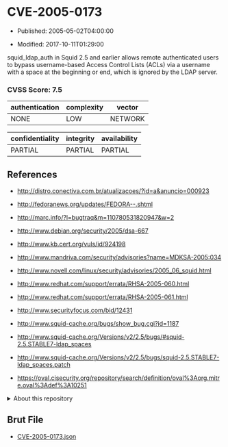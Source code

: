 # CVE-2005-0173

- Published: 2005-05-02T04:00:00

- Modified: 2017-10-11T01:29:00

squid_ldap_auth in Squid 2.5 and earlier allows remote authenticated users to bypass username-based Access Control Lists (ACLs) via a username with a space at the beginning or end, which is ignored by the LDAP server.

### CVSS Score: **7.5**

| authentication | complexity | vector |
| --- | --- | --- |
| NONE | LOW | NETWORK |

| confidentiality | integrity | availability |
| --- | --- | --- |
| PARTIAL | PARTIAL | PARTIAL |

## References

* http://distro.conectiva.com.br/atualizacoes/?id=a&anuncio=000923

* http://fedoranews.org/updates/FEDORA--.shtml

* http://marc.info/?l=bugtraq&m=110780531820947&w=2

* http://www.debian.org/security/2005/dsa-667

* http://www.kb.cert.org/vuls/id/924198

* http://www.mandriva.com/security/advisories?name=MDKSA-2005:034

* http://www.novell.com/linux/security/advisories/2005_06_squid.html

* http://www.redhat.com/support/errata/RHSA-2005-060.html

* http://www.redhat.com/support/errata/RHSA-2005-061.html

* http://www.securityfocus.com/bid/12431

* http://www.squid-cache.org/bugs/show_bug.cgi?id=1187

* http://www.squid-cache.org/Versions/v2/2.5/bugs/#squid-2.5.STABLE7-ldap_spaces

* http://www.squid-cache.org/Versions/v2/2.5/bugs/squid-2.5.STABLE7-ldap_spaces.patch

* https://oval.cisecurity.org/repository/search/definition/oval%3Aorg.mitre.oval%3Adef%3A10251

<details>
<summary>About this repository</summary> 

  This repository is part of the project [Live Hack CVE](https://github.com/Live-Hack-CVE). Main website can be found [www.live-hack.org](https://www.live-hack.org) 
  
  Made by [Sn0wAlice](https://github.com/Sn0wAlice) for the people that care about security and need to have a feed of the latest CVEs. Hope you enjoy it, don't forget to star the repo and follow me on [Twitter](https://twitter.com/Sn0wAlice) and [Github](https://github.com/Sn0wAlice). And that is my [personnal website](https://www.alice-snow.me/)

  - [Home Page](https://github.com/Live-Hack-CVE)
  - [Framework](https://github.com/Live-Hack-CVE/cve-framework)
  - [CVE database](https://github.com/Live-Hack-CVE/full_database)
  - [Changelog](https://github.com/Live-Hack-CVE/Changelog)
</details>

## Brut File

* [CVE-2005-0173.json](https://raw.githubusercontent.com/Live-Hack-CVE/full_database/main/cves/2005/CVE-2005-0173.json)

